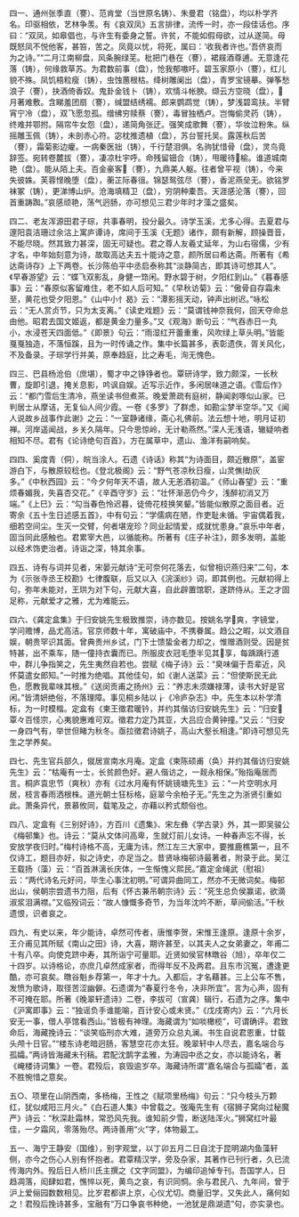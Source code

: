 <!-- { "loadSidebar": true } -->
四一、通州张季直（謇）、范肯堂（当世原名铸）、朱曼君（铭盘），均以朴学齐名。印驱相依，艺林争羡。有《哀双凤》五言排律，流传一时，亦一段佳话也。序曰：“双凤，如皋倡也，与许生有委身之誓。许贫，不能如假母欲，过从遂简。母既怒凤不悦他客，甚笞，苦之。凤竟以忧，将死，属曰：‘收我者许也。’吾侪哀而为之诗。”“二月江南柳盘，风条腕绿芜。枇把门巷在（謇），裙屐酒尊逋。无意逢花落（铸），何缘救草苏。为君数前事（盘），怆我郁嗷吁。碧玉家原小（謇），红儿貌不殊。凤饥梧粒瘦（铸），虫蚀蕙根枯。绛树雕阑出（盘），青罗宝镜摹。弹筝愁浪子（謇），抉酒倚香奴。鬼卦金钱卜（铸），欢情斗帐腴。缬云方空晓（盘），月著难敷。含睇羞团扇（謇），缄盟结绣襦。郎来鹦鹉觉（铸），梦浅碧鸾扶。半臂宵宁冷（盘），双飞愿忽孤。缯绋穷赎蔡（謇），毒冒独栖卢。岂悔偷灵药（铸），终难并鄂拊。隔帘牛女怨（盘），递简角张迂。强笑成歌舞（謇），华妆泣粉朱。纵摇雕玉佩（铸），未剖赤心符。宓枕推遗植（盘），苏台誓托吴。露莲秋后苦（謇），霜菊影边癯。一病秦医拙（铸），千行楚泪俱。名驹犹惜骨（盘），灵鸟竟辞签。宛转卷麓拔（謇），凄凉杜宇呼。命残留钿合（铸），甩暖待榆。谁道城南艳（盘）。能从陌上夫。百金豪客（謇），九鼎美人躯。往者曾平视（铸），今来失彼姝。芙蓉悭晚堕（盘），蘅芷际春徂。锦瑟鸳弦尽（謇），香泥燕垒无。欲铭罗袜冢（铸），更涕博山炉。沧海填精卫（盘），穷阴种橐吾。天涯感沦落（謇），回首重踌踟。”哀感顽艳，荡气迥肠，亦可想见三君少年时才藻之盛矣。

四二、老友浑源田君子琮，共事春明，投分最久。诗学玉溪，尤多心得。去夏君与邃阳袁洁珊过余沽上寓庐谭诗，席间于玉溪《无题》诸作，颇有新解，顾操晋音，不能尽晓。然其致力甚深，固无可疑也。君之尊人友羲丈延年，为山右宿儒，少有才名，中年始刻意为诗，故取高达夫五十能诗之意，颜所居曰希达斋。所著有《希达斋诗存》上下两卷。长沙陈伯平中丞启泰称其“淡静简古，即其诗可想其人”。《早春游望》云：“蝶飞双影乱，身健一筇闲。野水碧于树，夕阳红到山。”《暮春感事》云：“春原似客留难住，老不如人后可知。”《早秋访菊》云：“傲骨自存霜未至，黄花也受夕阳恩。”《山中小忄曷》云：“潭影摇天动，钟声出树迟。”咏松云：“无人赏贞节，只为太支离。”《读史戏题》云：“莫谓钱神奈我何，回天夺命总由他。昭君去国文姬返，都是黄金力量多。”又《观海》断句云：“气吞赤日一丸小，水浸苍天四面低。”《即景》句云：“雨湿红开蕾重重，风吹绿上草头明。”皆能戛戛独造，不落恒蹊，且为一时传诵之作。集中长篇甚多，表彰遗佚，胥关风化，不及备录。子琮学行并美，原奉趋庭，比之寿毛，洵无愧色。

四三、巴县杨沧伯（庶堪），蜀才中之铮铮者也。覃研诗学，致力颇深，一长秋曹，旋即引退，掩关息影，吟讽自娱。近写示近作，多闲居味道之语。《雪后作》云：“都门雪后生清冷，燕坐读书但煮茶。晚爱萧疏有庭树，静闻剥啄似山家。已判居士从摩诘，无复仙人间少霞。一卷《多罗》了群虑，如勘尘梦半空华。”又《闻人说故乡战事作此谢》之云：“一室静诸缘，斋心礼佛前。法云想十地，明月证初禅。河岸遥闻战，乡关久隔年。只今思惊岭，无计勒燕然。”深人无浅语，辙疑响者相知不尽。君有《论诗绝句百首》，方在属草中，遗山、渔洋有嗣响矣。

四四、奚度青（侗），皖当涂人。石遗《诗话》称其“为诗面目，颇近散原”，盖宦游白下，与散原较稔也。《登北极阁》云：“野气苍凉秋日瘦，山灵僬劫灰多。”《中秋西园》云：“今夕何年天不语，故人无恙酒初温。”《师山春望》云：“重烦春媚我，失喜杏交花。”《辛酉守岁》云：“壮怀渐恶仍今夕，浅醉初消又万端。”《上巳》云：“勾当春色怜迟暮，徒倚花枝换笑颦。”皆能似散原之面目者。近寄余《五十生日述感五首》，中有句云：“学儒病在陋，作吏耻未循。宇宙偶着我，细若空间尘。生灭一交臂，何者堪宠珍？同业起情爱，成就忧患身。”哀乐中年者，固当同此感触也。君累宰大邑，以循能称。所著有《庄子补注》，颇多发明，盖能以经术饰吏治者。诗诣之深，特其余事。

四五、诗有与词并见者，宋晏元献诗“无可奈何花落去，似曾相识燕归来”二句，本为《示张寺丞王校勘》七律腹联，后又以入《浣溪纱》词，即其例也。元献初得上句，弥年未能对，王珙为对下句，元献大喜，自此辟置馆职，遂跻侍从。王之才固足称，元献爱才之雅，尤为难能云。

四六、《龚定盒集》于归安姚先生极致推崇，诗亦数见。按姚名学爽，字镜堂，学问赡博，品尤高洁。官京师数十年，寓破庙中，不携眷属。趋公之暇，以文酒自娱，朝贵罕识其面。曾典贵州乡试，门下士馈蛰金者力却之，惟赠酒则受。因是贫特甚，出不乘车，随一僮持衣囊而已。所服皮衣冠毛堕半见其享，每踽踽行道中，群儿争指笑之，先生夷然自若也。尝赋《梅子诗》云：“臭味偏于吾辈近，风怀莫遣女郎知。”一时推为绝唱。其他佳句，如《谢人送菜》云：“但使斯民无此色，愿教我辈味其根。”《送闵贡甫之扬州》云：“养志未须嫌禄薄，读书大好是官闲。”皆清妍绝俗，不落理障。事见桐乡陆以┟《冷庐杂志》中。先生本以朴学清标，为一时模楷。定盒有《柬王徵君暖钤，并约其偕访归安姚先生》云：“归安覃々百怪宗，心夷貌惠难可双。徵君力定乃其亚，大吕应合黄钟撞。”又云：“归安一身四气有，举世但睹为秋冬。亟拉徵君诗姚子，高山大壑长相逢。”即诗可想见先生之学养矣。

四七、先生官兵部久，僦居宣南水月庵。定盒《柬陈硕甫（奂）并约其偕访归安姚先生》云：“枯庵有一士，长贫颜色好。避人偕访之，一觌永相保。”殆指庵居而言。桐庐袁忠节（爽秋）亦有《过水月庵有怀姚镜塘先生》云：“一片空明水月居，枝言春雨洒根株。道光朝士狂标格，庭翠今余柏子无。”先生之为浙贤引重如此。萧条异代，景慕攸同，载笔及之，亦藉以矜式颓俗也。

四八、定盒有《三别好诗》，方百川《遗集》、宋左彝《学古录》外，其一即吴骏公《梅邨集》也。诗云：“莫从文体问高卑，生就灯前儿女诗。一种春声忘不得，长安放学夜归时。”梅村诗格不高，无庸为讳，然江左三大家中，要推鹿樵第一，且不仅诗工，题目亦好，拟之诗史，亦足当之。昔贤咏梅邨诗最著者，附录于此。吴江王载扬（藻）云：“百首淋漓长庆体，一生惭愧义熙民。”嘉定金绳武（慰祖）云：“两代诗名元好问，毕生心事沈初明。”可谓异曲同工，然亦不无微词矣。梅邨出山，侯朝宗尝遗书力阻，后有《怀古兼吊朝宗诗》云：“死生总负侯赢诺，欲滴淑浆泪满襟。”又临殁词云：“故人慷慨多奇节，为当年沈吟不断，草间偷活。”千秋遗恨，识者哀之。

四九、有史以来，年少能诗，卓然可传者，唐惟李贺，宋惟王逢原。逢原十余岁，王介甫见其所赋《南山之田》诗，大喜，期许甚至，以其夫人之女弟妻之，年甫二十有八卒。向使克跻中寿，其所诣宁可量耶。近贤如侯官林暾谷（旭），卒年仅二十四岁。以诗格论，亦庶几卓然成家者，而得年反不及两君。且东市沉冤，遭逢更酷，亦可哀矣。暾谷魁乡荐第一，年才十九。入都后，才名藉甚。三上公车不售，发愤为歌诗，取径苦涩幽僻。石遗谓为“春夏行冬令，决非所宜”。言为心声，固有不可掩在耶。所著《晚翠轩遗诗》二卷，李拔可（宣龚）辑行，石遗为之序。集中《沪寓即事》云：“独谣负手谁能喻，百计安心或未贤。”《戊戌寄内》云：“六月长安无一事，借人亭馆看西山。”皆极有神理。海藏谓为“如啖橄榄”，可谓确评。君致命后，海藏挽诗云：“谈笑临刑亦大难，道旁万众总丸澜。书生自说君恩重，廿载头颅十日官。”“楼东诗老暗迥肠，客慧空花亦太狂。晚翠轩中人尽去，嘉名端合与孤孀。”两诗皆海藏未刊稿。君配沈鹊字孟雅，为涛园中丞之女，亦以能诗名，著《崦楼诗词集》一卷。君殁后，哀毁逾岁卒。海藏诗所谓“嘉名端合与孤孀”者，盖不胜惋惜之意矣。

五○、项里在山阴西南，多杨梅，王性之《赋项里杨梅》句云：“只今枝头万颗红，犹似咸阳三月火。”《白石道人集》中曾载之。弢庵先生有《宿狮子窝向过秘魔严》诗云：“秋深赴霜林，常恐风先我。谁知前夕雪，断送陆浑火。”狮窝红叶最佳，一夕霜风，零落殆尽。两诗善用“火”字，体物最工。

五一、海宁王静安（国维），别字观堂，以丁卯五月二日自沈于昆明湖内鱼藻轩侧，亦今之伤心人别有怀抱者。君覃精汉学，旁及杂家，其著作已刊行者，久已流传海内外。殁后日人桥川氏主撰之《文字同盟》，为编印追悼专刊。吾国学人，日趋凋落，闳肆如君，憔悴以死，黄鸟之哀，有识同恫。余与君民八、九年间，曾于沪上爱俪园数数相见。比岁君都讲上京，心仪尤切。商量旧学，又失此人，痛何如之！君殁后挽诗甚多，宝融有“万口争哀书种绝，一池犹是鼎湖遗”句，亦实录也。

